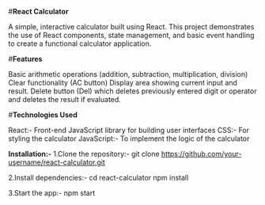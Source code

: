 #**React Calculator**

A simple, interactive calculator built using React. This project demonstrates the use of React components, state management, and basic event handling to create a functional calculator application.

#**Features**

Basic arithmetic operations (addition, subtraction, multiplication, division)
Clear functionality (AC button)
Display area showing current input and result.
Delete button (Del) which deletes previously entered digit or operator and deletes the result if evaluated.

#**Technologies Used**

React:- Front-end JavaScript library for building user interfaces
CSS:- For styling the calculator
JavaScript:- To implement the logic of the calculator

**Installation:-**
1.Clone the repository:-
git clone https://github.com/your-username/react-calculator.git

2.Install dependencies:-
cd react-calculator
npm install

3.Start the app:-
npm start

